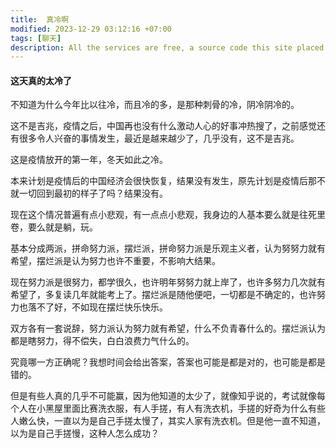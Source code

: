 ```yaml
---
title:  真冷啊
modified: 2023-12-29 03:12:16 +07:00
tags: [聊天]
description: All the services are free, a source code this site placed on github repository and intergration with netlify service, another service that you can use is github page for hosting your own static site.
---
```


####  这天真的太冷了

不知道为什么今年比以往冷，而且冷的多，是那种刺骨的冷，阴冷阴冷的。

这不是吉兆，疫情之后，中国再也没有什么激动人心的好事冲热搜了，之前感觉还有很多令人兴奋的事情发生，最近是越来越少了，几乎没有，这不是吉兆。

这是疫情放开的第一年，冬天如此之冷。

本来计划是疫情后的中国经济会很快恢复，结果没有发生，原先计划是疫情后那不就一切回到最初的样子了吗？结果没有。

现在这个情况普遍有点小悲观，有一点点小悲观，我身边的人基本要么就是往死里卷，要么就是躺，玩。

基本分成两派，拼命努力派，摆烂派，拼命努力派是乐观主义者，认为努努力就有希望，摆烂派是认为努力也许不重要，不影响大结果。

现在努力派是很努力，都学很久，也许明年努努力就上岸了，也许多努力几次就有希望了，多复读几年就能考上了。摆烂派是随他便吧，一切都是不确定的，也许努力也落不了好，不如现在摆烂快乐快乐。

双方各有一套说辞，努力派认为努力就有希望，什么不负青春什么的。摆烂派认为都是瞎努力，得不偿失，白白浪费力气什么的。

究竟哪一方正确呢？我想时间会给出答案，答案也可能是都是对的，也可能是都是错的。

但是有些人真的几乎不可能赢，因为他知道的太少了，就像知乎说的，考试就像每个人在小黑屋里面比赛洗衣服，有人手搓，有人有洗衣机，手搓的好奇为什么有些人嫩么快，一直以为是自己手搓太慢了，其实人家有洗衣机。但是他一直不知道，以为是自己手搓慢，这种人怎么成功？





